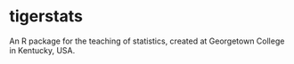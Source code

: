 tigerstats
==========

An R package for the teaching of statistics, created at Georgetown College in Kentucky, USA.

